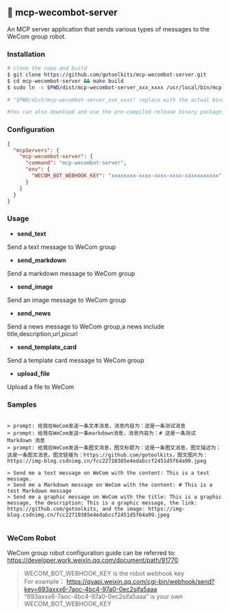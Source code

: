 ## 🚀 mcp-wecombot-server

An MCP server application that sends various types of messages to the WeCom group robot.

### Installation

```sh
# clone the repo and build
$ git clone https://github.com/gotoolkits/mcp-wecombot-server.git
$ cd mcp-wecombot-server && make build
$ sudo ln -s $PWD/dist/mcp-wecombot-server_xxx_xxxx /usr/local/bin/mcp-wecombot-server

# "$PWD/dist/mcp-wecombot-server_xxx_xxxx" replace with the actual binary file name

#You can also download and use the pre-compiled release binary package.
```

### Configuration

```json
{
  "mcpServers": {
    "mcp-wecombot-server": {
      "command": "mcp-wecombot-server",
      "env": {
        "WECOM_BOT_WEBHOOK_KEY": "xxxxxxxx-xxxx-xxxx-xxxx-xxxxxxxxxxx"
      }
    }
  }
}
```

### Usage

- **send_text**

Send a text message to WeCom group

- **send_markdown**

Send a markdown message to WeCom group

- **send_image**

Send an image message to WeCom group

- **send_news**

Send a news message to WeCom group,a news include title,description,url,picurl

- **send_template_card**

Send a template card message to WeCom group

- **upload_file**

Upload a file to WeCom

### Samples

```prompt

> prompt: 给我在WeCom发送一条文本消息，消息内容为：这是一条测试消息
> prompt: 给我在WeCom发送一条markdown消息，消息内容为：# 这是一条测试 Markdown 消息
> prompt: 给我在WeCom发送一条图文消息，图文标题为：这是一条图文消息，图文描述为：这是一条图文消息，图文链接为：https://github.com/gotoolkits，图文图片为：https://img-blog.csdnimg.cn/fcc22710385e4edabccf2451d5f64a99.jpeg

> Send me a text message on WeCom with the content: This is a test message.
> Send me a Markdown message on WeCom with the content: # This is a test Markdown message
> Send me a graphic message on WeCom with the title: This is a graphic message, the description: This is a graphic message, the link: https://github.com/gotoolkits, and the image: https://img-blog.csdnimg.cn/fcc22710385e4edabccf2451d5f64a99.jpeg


```

### WeCom Robot

WeCom group robot configuration guide can be referred to:
https://developer.work.weixin.qq.com/document/path/91770

> WECOM_BOT_WEBHOOK_KEY is the robot webhook key<br>For example：
> https://qyapi.weixin.qq.com/cgi-bin/webhook/send?key=693axxx6-7aoc-4bc4-97a0-0ec2sifa5aaa <br>
> “693axxx6-7aoc-4bc4-97a0-0ec2sifa5aaa” is your own WECOM_BOT_WEBHOOK_KEY
